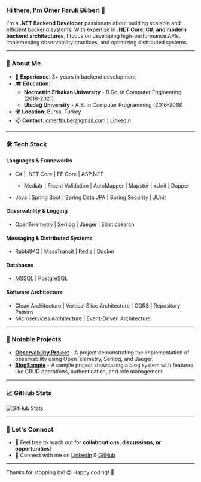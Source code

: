 ### Hi there, I'm **Ömer Faruk Büber**! 👋

I'm a **.NET Backend Developer** passionate about building scalable and efficient backend systems. With expertise in **.NET Core, C#, and modern backend architectures**, I focus on developing high-performance APIs, implementing observability practices, and optimizing distributed systems.

---

### 🚀 About Me
- 💼 **Experience**: 3+ years in backend development
- 🎓 **Education**: 
  - **Necmettin Erbakan University** - B.Sc. in Computer Engineering (2018-2021)
  - **Uludağ University** - A.S. in Computer Programming (2016-2018)
- 🌍 **Location**: Bursa, Turkey
- 📫 **Contact**: [omerfbuber@gmail.com](mailto:omerfbuber@gmail.com) | [LinkedIn](https://linkedin.com/in/omerfarukbuber)

---

### 🛠️ Tech Stack
#### **Languages & Frameworks**
- C# | .NET Core | EF Core | ASP.NET
  - Mediatr | Fluent Validation | AutoMapper | Mapster | xUnit | Dapper
    
- Java | Spring Boot | Spring Data JPA | Spring Security | JUnit

#### **Observability & Logging**
- OpenTelemetry | Serilog | Jaeger | Elasticsearch

#### **Messaging & Distributed Systems**
- RabbitMQ | MassTransit | Redis | Docker

#### **Databases**
- MSSQL | PostgreSQL

#### **Software Architecture**
- Clean Architecture | Vertical Slice Architecture | CQRS | Repository Pattern
- Microservices Architecture | Event-Driven Architecture

---

### 📌 Notable Projects
- **[Observability Project](https://github.com/omerfarukbuber/observability)** - A project demonstrating the implementation of observability using OpenTelemetry, Serilog, and Jaeger.
- **[BlogSample](https://github.com/omerfarukbuber/BlogSample)** - A sample project showcasing a blog system with features like CRUD operations, authentication, and role management.

---

### 📈 GitHub Stats
![GitHub Stats](https://github-readme-stats.vercel.app/api?username=omerfarukbuber&show_icons=true&theme=tokyonight)

---

### 🤝 Let's Connect
- 💬 Feel free to reach out for **collaborations, discussions, or opportunities**!
- 🔗 Connect with me on [LinkedIn](https://linkedin.com/in/omerfarukbuber) & [GitHub](https://github.com/omerfarukbuber)

---

Thanks for stopping by! 😊 Happy coding! 🚀
